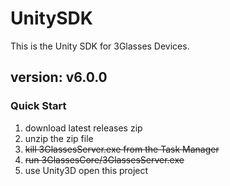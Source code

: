 # UnitySDK
This is the Unity SDK for 3Glasses Devices.

## version: v6.0.0

### Quick Start
  1. download latest releases zip
  2. unzip the zip file
  3. ~~kill 3GlassesServer.exe from the Task Manager~~
  4. ~~run 3GlassesCore/3GlassesServer.exe~~
  5. use Unity3D open this project
